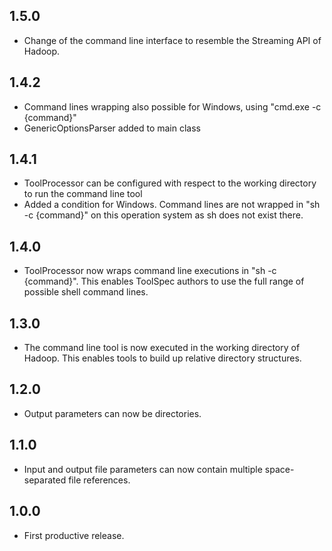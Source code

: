 ## 1.5.0

  * Change of the command line interface to resemble the Streaming API of Hadoop. 

## 1.4.2

  * Command lines wrapping also possible for Windows, using "cmd.exe -c {command}"
  * GenericOptionsParser added to main class

## 1.4.1

  * ToolProcessor can be configured with respect to the working directory to run the command line tool
  * Added a condition for Windows. Command lines are not wrapped in "sh -c {command}" on this operation system as sh does not exist there.
  
## 1.4.0

  * ToolProcessor now wraps command line executions in "sh -c {command}". This enables ToolSpec authors to use the full range of possible shell command lines.

## 1.3.0

  * The command line tool is now executed in the working directory of Hadoop. This enables tools to build up relative directory structures.

## 1.2.0

  * Output parameters can now be directories.

## 1.1.0

  * Input and output file parameters can now contain multiple space-separated file references.

## 1.0.0

  * First productive release.
